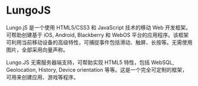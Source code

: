 # LungoJS

Lungo.jS 是一个使用 HTML5/CSS3 和 JavaScript 技术的移动 Web 开发框架。可帮助创建基于 iOS, Android, Blackberry 和 WebOS 平台的应用程序。该框架可利用当前移动设备的高级特性，可捕捉事件包括滑动、触屏、长按等。无需使用图片，全部采用向量声称。

Lungo.JS 无需服务器端支持，可帮助实现 HTML5 特性，包括 WebSQL, Geolocation, History, Device orientation 等等。这是一个完全可定制的框架，可用来创建应用、游戏等程序。